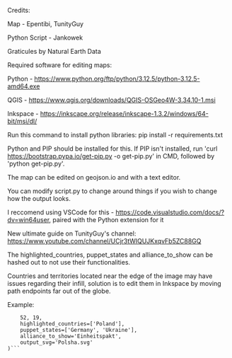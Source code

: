 Credits:

Map - Epentibi, TunityGuy

Python Script - Jankowek

Graticules by Natural Earth Data

Required software for editing maps:

Python - https://www.python.org/ftp/python/3.12.5/python-3.12.5-amd64.exe

QGIS - https://www.qgis.org/downloads/QGIS-OSGeo4W-3.34.10-1.msi

Inkspace - https://inkscape.org/release/inkscape-1.3.2/windows/64-bit/msi/dl/

Run this command to install python libraries: pip install -r requirements.txt

Python and PIP should be installed for this. If PIP isn't installed, run 'curl https://bootstrap.pypa.io/get-pip.py -o get-pip.py' in CMD, followed by 'python get-pip.py'.

The map can be edited on geojson.io and with a text editor.

You can modify script.py to change around things if you wish to change how the output looks.

I reccomend using VSCode for this - https://code.visualstudio.com/docs/?dv=win64user, paired with the Python extension for it


New ultimate guide on TunityGuy's channel: https://www.youtube.com/channel/UCjr3tWIQUJKxqvFb5ZC88GQ


The highlighted_countries, puppet_states and alliance_to_show can be hashed out to not use their functionalities.

Countries and territories located near the edge of the image may have issues regarding their infill, solution is to edit them in Inkspace by moving path endpoints far out of the globe.

Example:

```create_map(
    52, 19,
    highlighted_countries=['Poland'],
    puppet_states=['Germany', 'Ukraine'], 
    alliance_to_show='Einheitspakt',
    output_svg='Polsha.svg'
)```


